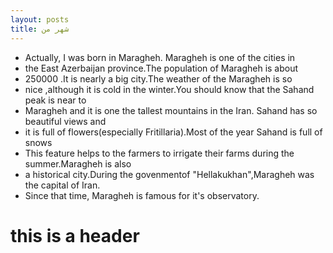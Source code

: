 ```yaml
---
layout: posts
title: شهر من
---
```

- Actually, I was born in Maragheh. Maragheh is one of the cities in 
- the East Azerbaijan province.The population of Maragheh is about 
- 250000 .It is nearly a big city.The weather of the Maragheh is so   
- nice ,although it is cold in the winter.You should know that the Sahand peak is near to 
- Maragheh and it is one the tallest mountains in the Iran. Sahand has so beautiful views and
- it is full of flowers(especially Fritillaria).Most of the year Sahand is full of snows
- This feature helps to the farmers to irrigate their farms during the summer.Maragheh is also
- a historical city.During the govenmentof "Hellakukhan",Maragheh was the capital of Iran.
- Since that time, Maragheh is famous for it's observatory.

# this is a header
